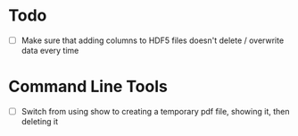 # Todo

- [ ] Make sure that adding columns to HDF5 files doesn't delete / overwrite
    data every time

# Command Line Tools
- [ ] Switch from using show to creating a temporary pdf file, showing it, then deleting it

